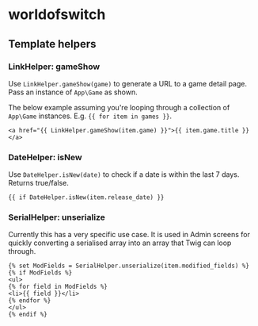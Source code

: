 # worldofswitch

## Template helpers

### LinkHelper: gameShow

Use `LinkHelper.gameShow(game)` to generate a URL to a game detail page. Pass an instance of `App\Game` as shown.

The below example assuming you're looping through a collection of `App\Game` instances. E.g. `{{ for item in games }}`.

```
<a href="{{ LinkHelper.gameShow(item.game) }}">{{ item.game.title }}</a>
```

### DateHelper: isNew

Use `DateHelper.isNew(date)` to check if a date is within the last 7 days. Returns true/false.

```
{{ if DateHelper.isNew(item.release_date) }}
```

### SerialHelper: unserialize

Currently this has a very specific use case. It is used in Admin screens for quickly converting a serialised array 
into an array that Twig can loop through.

```
{% set ModFields = SerialHelper.unserialize(item.modified_fields) %}
{% if ModFields %}
<ul>
{% for field in ModFields %}
<li>{{ field }}</li>
{% endfor %}
</ul>
{% endif %}
```
